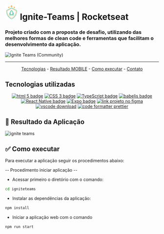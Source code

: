 # <img src="./src/assets/logo.png" height=50 alt="logo nlw Copa">  Ignite-Teams | Rocketseat

### Projeto criado com a proposta de desafio, utilizando das melhores formas de clean code e ferramentas que facilitam o desenvolvimento da aplicação.

![Ignite Teams (Community)](https://github.com/Marcos-vvc/Ignite-Teams/assets/98921788/8d089c7b-54bf-43a4-a0b0-b788168dcfb0)

<hr>

<p align="center">
  <a href="#-tecnologias-utilizadas">Tecnologias</a> -  
  <a href="#-resultado-aplicação-mobile">Resultado MOBILE</a> -
  <a href="#-como-executar">Como executar</a> - 
  <a href="#-contato">Contato</a>
</p>

<a id="-tecnologias-utilizadas"></a>

## Tecnologias utilizadas

<p align="center">
  <a href= "https://html5.org/"><img alt="html 5 badge" src="https://img.shields.io/static/v1?logoWidth=15&logoColor=E34F26&logo=HTML5&label=Markup Language&message=HTML5&color=E34F26"></a>
  <a href= "https://developer.mozilla.org/pt-BR/docs/Web/CSS"><img alt="CSS 3 badge" src="https://img.shields.io/static/v1?logoWidth=15&logoColor=1572B6&logo=CSS3&label=Style&message=CSS3&color=1572B6"></a>  
  <a href= "https://www.typescriptlang.org/"><img alt="TypeScript badge" src="https://img.shields.io/static/v1?logoWidth=15&logoColor=3178c6&logo=TypeScript&label=Language&message=TypeScript&color=3178c6"></a>
  <a href= "https://babeljs.io/"><img alt="babeljs badge" src="https://img.shields.io/static/v1?logoWidth=15&logoColor=f9dc3e&logo=Babel&label=Compiler Js&message=babeljs&color=f9dc3e"></a> 
  <a href= "https://reactnative.dev/"><img alt="React Native badge" src="https://img.shields.io/static/v1?logoWidth=15&logoColor=61dafb&logo=React&label=Framework&message=React Native&color=61dafb"></a>
  <a href= "https://expo.dev/"><img alt="Expo badge" src="https://img.shields.io/static/v1?logoWidth=15&logoColor=000020&logo=Expo&label=React tool&message=Expo&color=000020"></a>  
  <a href= "https://www.figma.com/file/IBaKjqTi23ai3kkJ5XdMcN/Bol%C3%A3o-da-Copa-(Community)-(Copy)"><img alt="link projeto no figma" src="https://img.shields.io/static/v1?logoWidth=15&logoColor=F24E1E&logo=Figma&label=Designer&message=Figma&color=F24E1E"></a>
  <a href= "https://code.visualstudio.com/download"><img alt="vscode download" src="https://img.shields.io/static/v1?logoWidth=15&logoColor=007ACC&logo=Visual Studio Code&label=IDE&message=Visual Studio Code&color=007ACC"></a>
  <a href= "https://github.com/prettier/prettier"><img alt="code formatter prettier" src="https://img.shields.io/static/v1?logoWidth=15&logoColor=F7B93E&logo=Prettier&label=Code Formatter&message=Prettier&color=F7B93E"></a>

</p>

<a id="-resultado-aplicação-web"></a>

## :iphone: Resultado da Aplicação

![ignite teams](https://github.com/Marcos-vvc/Ignite-Teams/assets/98921788/6a8a020f-009b-4401-923d-d3d19d75cd47)

<a id="-como-executar"></a>

## :white_check_mark: Como executar

Para executar a aplicação seguir os procedimentos abaixo:

-- Procedimento iniciar aplicação --

-   Acessar primeiro o diretório com o comando:

```bash
cd igniteteams
```
-   Instalar as dependências da aplicação:

```bash
npm install
```

-   Iniciar a aplicação web com o comando

```bash
npm run start
```

